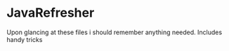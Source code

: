 # JavaRefresher
Upon glancing at these files i should remember anything needed. Includes handy tricks
